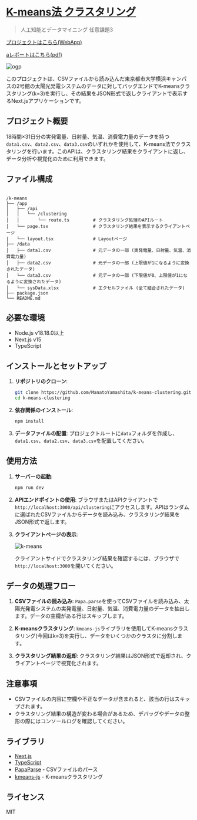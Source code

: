 # [K-means法 クラスタリング](https://kmeans-clustering.vercel.app)

> 人工知能とデータマイニング 任意課題3

[プロジェクトはこちら(WebApp)](https://kmeans-clustering.vercel.app)

[aレポートはこちら(pdf)](https://github.com/user-attachments/files/17566025/aiAndDataming_task3.pdf)

![ogp](https://github.com/user-attachments/assets/8ff9fc00-43bd-4cf3-a900-68e01c12fcfd)


このプロジェクトは、CSVファイルから読み込んだ東京都市大学横浜キャンパスの2号館の太陽光発電システムのデータに対してバッグエンドでK-meansクラスタリング(k=3)を実行し、その結果をJSON形式で返しクライアントで表示するNext.jsアプリケーションです。

## プロジェクト概要

18時間×31日分の実発電量、日射量、気温、消費電力量のデータを持つ`data1.csv`、`data2.csv`、`data3.csv`のいずれかを使用して、K-means法でクラスタリングを行います。このAPIは、クラスタリング結果をクライアントに返し、データ分析や視覚化のために利用できます。

## ファイル構成

```

/k-means
├── /app
│   ├── /api
│   │   └── /clustering
│   │       └── route.ts         # クラスタリング処理のAPIルート
│   └── page.tsx                 # クラスタリング結果を表示するクライアントページ
|   └── layout.tsx               # Layoutページ
├── /data
│   ├── data1.csv                # 元データの一部 (実発電量、日射量、気温、消費電力量)
│   ├── data2.csv                # 元データの一部 (上限値が1になるように変換されたデータ)
│   └── data3.csv                # 元データの一部 (下限値が0、上限値が1になるように変換されたデータ)
│   └── sysData.xlsx             # エクセルファイル (全て結合されたデータ)
├── package.json
└── README.md

```

## 必要な環境

- Node.js v18.18.0以上
- Next.js v15
- TypeScript

## インストールとセットアップ

1. **リポジトリのクローン**:

   ``` bash
   git clone https://github.com/ManatoYamashita/k-means-clustering.git
   cd k-means-clustering
   ```

2. **依存関係のインストール**:

   ``` bash
   npm install
   ```

3. **データファイルの配置**:
   プロジェクトルートに`data`フォルダを作成し、`data1.csv`、`data2.csv`、`data3.csv`を配置してください。

## 使用方法

1. **サーバーの起動**:

   ``` bash
   npm run dev
   ```

2. **APIエンドポイントの使用**:
   ブラウザまたはAPIクライアントで`http://localhost:3000/api/clustering`にアクセスします。APIはランダムに選ばれたCSVファイルからデータを読み込み、クラスタリング結果をJSON形式で返します。

3. **クライアントページの表示**:

   ![k-means](https://github.com/user-attachments/assets/853ded59-093a-4763-8087-d51ea91af7ca)

   クライアントサイドでクラスタリング結果を確認するには、ブラウザで`http://localhost:3000`を開いてください。

## データの処理フロー

1. **CSVファイルの読み込み**:
   `Papa.parse`を使ってCSVファイルを読み込み、太陽光発電システムの実発電量、日射量、気温、消費電力量のデータを抽出します。データの空欄がある行はスキップします。

2. **K-meansクラスタリング**:
   `kmeans-js`ライブラリを使用してK-meansクラスタリング(今回はk=3)を実行し、データをいくつかのクラスタに分割します。

3. **クラスタリング結果の返却**:
   クラスタリング結果はJSON形式で返却され、クライアントページで視覚化されます。

## 注意事項

- CSVファイルの内容に空欄や不正なデータが含まれると、該当の行はスキップされます。
- クラスタリング結果の構造が変わる場合があるため、デバッグやデータの整形の際にはコンソールログを確認してください。

## ライブラリ

- [Next.js](https://nextjs.org/)
- [TypeScript](https://www.typescriptlang.org/)
- [PapaParse](https://www.papaparse.com/) - CSVファイルのパース
- [kmeans-js](https://www.npmjs.com/package/kmeans-js) - K-meansクラスタリング

## ライセンス

MIT
